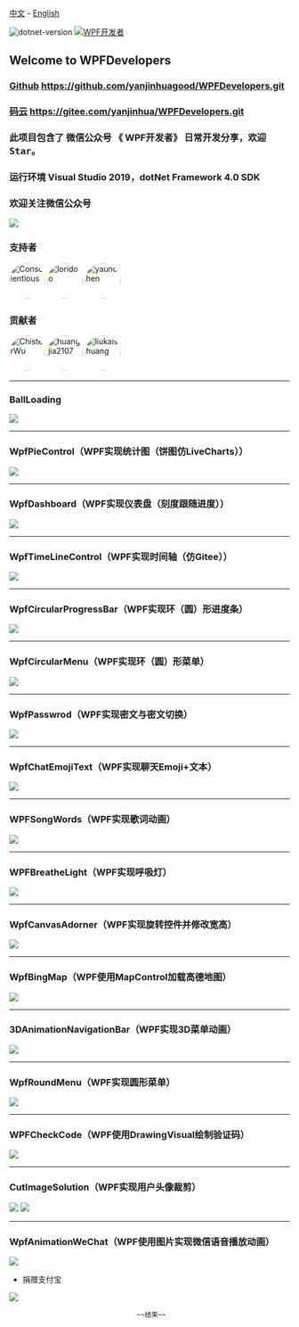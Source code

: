 [中文](https://github.com/yanjinhuagood/WPFDevelopers/blob/master/README.md) - [English](https://github.com/yanjinhuagood/WPFDevelopers/blob/master/README-en.md)  

 ![dotnet-version](https://img.shields.io/badge/.net-%3E%3D4.0-blue.svg)   <a target="_blank" href="https://qm.qq.com/cgi-bin/qm/qr?k=B61RFy2vvpaKLEDxaW6NsDpPZA-eSyFh&jump_from=webapi"><img border="0" src="https://pub.idqqimg.com/wpa/images/group.png" alt="WPF开发者" title="WPF开发者"></a>


## Welcome to WPFDevelopers    

### [Github](https://github.com/yanjinhuagood/WPFDevelopers.git) https://github.com/yanjinhuagood/WPFDevelopers.git  

### [码云](https://gitee.com/yanjinhua/WPFDevelopers.git) https://gitee.com/yanjinhua/WPFDevelopers.git  


### 此项目包含了 微信公众号 《 WPF开发者》 日常开发分享，欢迎<kbd>Star</kbd>。   

### 运行环境 Visual Studio 2019，dotNet Framework 4.0 SDK  

### 欢迎关注微信公众号  

<img src="/resources/wxgzh.jpg"/>  

### 支持者  

<a href="https://github.com/Conscientious" target="_blank"><img style="border-radius:50%!important" width="64px" alt="Conscientious" src="https://avatars.githubusercontent.com/u/10725479?s=64&v=4"></a>   <a href="https://github.com/loridoo" target="_blank"><img style="border-radius:50%!important" width="64px" alt="loridoo" src="https://avatars.githubusercontent.com/u/5158233?v=4"></a>   <a href="https://github.com/yaunchen" target="_blank"><img style="border-radius:50%!important" width="64px" alt="yaunchen" src="https://avatars.githubusercontent.com/u/85333100?v=4"></a> 

### 贡献者  
<a href="https://github.com/ChisterWu" target="_blank"><img style="border-radius:50%!important" width="64px" alt="ChisterWu" src="https://avatars.githubusercontent.com/u/28770378?v=4"></a>  <a href="https://github.com/huangjia2107" target="_blank"><img style="border-radius:50%!important" width="64px" alt="huangjia2107" src="https://avatars.githubusercontent.com/u/13675358?v=4"></a>  <a href="https://github.com/liukaishuang" target="_blank"><img style="border-radius:50%!important" width="64px" alt="liukaishuang" src="https://avatars.githubusercontent.com/u/25221289?v=4"></a>      

***
### BallLoading

<img src="/resources/WPFDevelopersResource/BallLoading.gif"/>  

----------

### WpfPieControl（WPF实现统计图（饼图仿LiveCharts））

<img src="/WpfPieControl/resources/WpfPieControl.gif"/>  

----------

### WpfDashboard（WPF实现仪表盘（刻度跟随进度））

<img src="/WpfDashboard/resources/WpfDashboard.gif"/>  

----------

### WpfTimeLineControl（WPF实现时间轴（仿Gitee））

<img src="/WpfTimeLineControl/resources/WpfTimeLineControl.gif"/>  

----------

### WpfCircularProgressBar（WPF实现环（圆）形进度条）

<img src="/WpfCircularProgressBar/resources/WpfCircularProgressBar.gif"/>  

----------

### WpfCircularMenu（WPF实现环（圆）形菜单）

<img src="/resources/WPFDevelopersResource/CircularMenu.gif"/>   

----------

### WpfPasswrod（WPF实现密文与密文切换）

<img src="/WpfPasswrod/resources/WpfPasswrod.gif"/>  

----------

### WpfChatEmojiText（WPF实现聊天Emoji+文本）

<img src="/WpfChatEmojiText/resources/WpfChatEmojiText.gif"/>  

----------

### WPFSongWords（WPF实现歌词动画）

<img src="/WPFSongWords/resources/SongWords.gif"/>  

----------

### WPFBreatheLight（WPF实现呼吸灯）

<img src="/resources/WPFDevelopersResource/BreatheLight.gif"/>   

----------

### WpfCanvasAdorner（WPF实现旋转控件并修改宽高）  

<img src="/resources/WPFDevelopersResource/ElementAdorner.gif"/>    

----------

### WpfBingMap（WPF使用MapControl加载高德地图）  

<img src="/resources/WPFDevelopersResource/BingAMap.gif"/>  

----------

### 3DAnimationNavigationBar（WPF实现3D菜单动画） 

<img src="/resources/WPFDevelopersResource/AnimationNavigationBar3D.gif"/>   

----------

### WpfRoundMenu（WPF实现圆形菜单）  

<img src="/WpfRoundMenu/resources/roundMenu.gif"/>  

----------


### WPFCheckCode（WPF使用DrawingVisual绘制验证码）

<img src="/resources/WPFDevelopersResource/CheckCode.gif"/>   

----------

### CutImageSolution（WPF实现用户头像裁剪）

<img src="/resources/WPFDevelopersResource/CutImage.gif"/>  

<img src="/resources/WPFDevelopersResource/CutImage1.gif"/>  

----------

### WpfAnimationWeChat（WPF使用图片实现微信语音播放动画）

<img src="/resources/WPFDevelopersResource/AnimationWeChat.gif"/>   

* 捐赠支付宝

<img src="/resources/Alipay.png"/>

									~~结束~~

